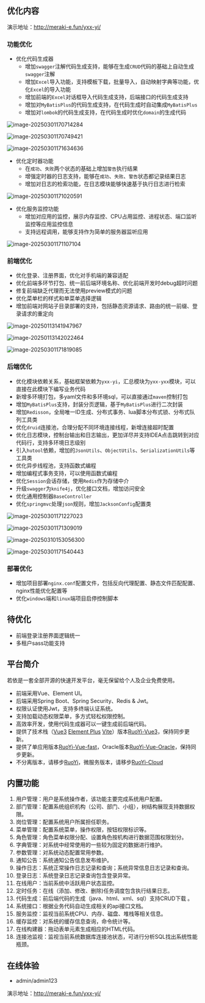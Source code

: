 ## 优化内容

演示地址：http://meraki-e.fun/yxx-yi/

### 功能优化

- 优化代码生成器
  - 增加`swagger`注解代码生成支持，能够在生成`CRUD`代码的基础上自动生成`swagger`注解
  - 增加`Excel`导入功能，支持模板下载，批量导入，自动映射字典等功能，优化`Excel`的导入功能
  - 增加前端的`Excel`对话框导入代码生成支持，后端接口的代码生成支持
  - 增加对`MyBatisPlus`的代码生成支持，在代码生成时自动集成`MyBatisPlus`
  - 增加对`lombok`的代码生成支持，在代码生成时优化`domain`的生成代码

![image-20250301170714284](img/README/image-20250301170714284.png)

![image-20250301170749421](img/README/image-20250301170749421.png)

![image-20250301171634636](img/README/image-20250301171634636.png)

- 优化定时器功能
  - 在`成功`、`失败`两个状态的基础上增加`警告`执行结果
  - 增强定时器的日志支持，能够在`成功`、`失败`、`警告`状态都记录结果日志
  - 增加对日志的检索功能，在日志模块能够快速基于执行日志进行检索

![image-20250301171020591](img/README/image-20250301171020591.png)

- 优化服务监控功能
  - 增加对应用的监控，展示内存监控、CPU占用监控、进程状态、端口监听监控等应用监控信息
  - 支持远程调用，能够支持作为简单的服务器监听应用

![image-20250301171107104](img/README/image-20250301171107104.png)

### 前端优化

- 优化登录、注册界面，优化对手机端的兼容适配
- 优化前端多环节打包、统一前后端环境名称、优化前端开发时debug超时问题
- 修复前端缺乏代理而无法使用preview模式的问题
- 优化菜单栏的样式和单菜单选择逻辑
- 增加前端对网站子目录部署的支持，包括静态资源请求、路由的统一前缀、登录请求的重定向

![image-20250113141947967](img/README/image-20250113141947967.png)

![image-20250113142022464](img/README/image-20250113142022464.png)

![image-20250301171819085](img/README/image-20250301171819085.png)

### 后端优化

- 优化模块依赖关系，基础框架依赖为`yxx-yi`，汇总模块为`yxx-yxx`模块，可以直接在此模块下编写业务代码
- 新增多环境打包，多yaml文件和多环境sql，可以直接通过`maven`控制打包
- 增加`MyBatisPlus`支持，封装分页逻辑，基于`MyBatisPlus`进行二次封装
- 增加`Redisson`，全局唯一ID生成、分布式事务、lua脚本分布式锁、分布式队列工具类
- 优化`druid`连接池，合理分配不同环境连接线程，新增连接超时配置
- 优化日志模块，控制台输出和日志输出，更加详尽并支持IDEA点击跳转到对应代码行，支持多环境日志级别
- 引入`hutool`依赖，增加的`JsonUtils`、`ObjectUtils`、`SerializationUtils`等工具类
- 优化异步线程池，支持函数式编程
- 增加编程式事务支持，可以使用函数式编程
- 优化`Session`会话存储，使用`Redis`作为存储中介
- 升级`swagger`为`knife4j`，优化接口文档，增加访问安全
- 优化通用控制器`BaseController`
- 优化`springmvc`处理`json`规则，增加`JacksonConfig`配置类

![image-20250301171227023](img/README/image-20250301171227023.png)

![image-20250301171309019](img/README/image-20250301171309019.png)

![image-20250310153056300](img/README/image-20250310153056300.png)

![image-20250301171540443](img/README/image-20250301171540443.png)

### 部署优化

- 增加项目部署`nginx.conf`配置文件，包括反向代理配置、静态文件匹配配置、nginx性能优化配置等
- 优化`windows`端和`linux`端项目启停控制脚本

## 待优化

- 前端登录注册界面逻辑统一
- 多租户sass功能支持


## 平台简介

若依是一套全部开源的快速开发平台，毫无保留给个人及企业免费使用。

* 前端采用Vue、Element UI。
* 后端采用Spring Boot、Spring Security、Redis & Jwt。
* 权限认证使用Jwt，支持多终端认证系统。
* 支持加载动态权限菜单，多方式轻松权限控制。
* 高效率开发，使用代码生成器可以一键生成前后端代码。
* 提供了技术栈（[Vue3](https://v3.cn.vuejs.org) [Element Plus](https://element-plus.org/zh-CN) [Vite](https://cn.vitejs.dev)）版本[RuoYi-Vue3](https://gitcode.com/yangzongzhuan/RuoYi-Vue3)，保持同步更新。
* 提供了单应用版本[RuoYi-Vue-fast](https://gitcode.com/yangzongzhuan/RuoYi-Vue-fast)，Oracle版本[RuoYi-Vue-Oracle](https://gitcode.com/yangzongzhuan/RuoYi-Vue-Oracle)，保持同步更新。
* 不分离版本，请移步[RuoYi](https://gitee.com/y_project/RuoYi)，微服务版本，请移步[RuoYi-Cloud](https://gitee.com/y_project/RuoYi-Cloud)

## 内置功能

1.  用户管理：用户是系统操作者，该功能主要完成系统用户配置。
2.  部门管理：配置系统组织机构（公司、部门、小组），树结构展现支持数据权限。
3.  岗位管理：配置系统用户所属担任职务。
4.  菜单管理：配置系统菜单，操作权限，按钮权限标识等。
5.  角色管理：角色菜单权限分配、设置角色按机构进行数据范围权限划分。
6.  字典管理：对系统中经常使用的一些较为固定的数据进行维护。
7.  参数管理：对系统动态配置常用参数。
8.  通知公告：系统通知公告信息发布维护。
9.  操作日志：系统正常操作日志记录和查询；系统异常信息日志记录和查询。
10. 登录日志：系统登录日志记录查询包含登录异常。
11. 在线用户：当前系统中活跃用户状态监控。
12. 定时任务：在线（添加、修改、删除)任务调度包含执行结果日志。
13. 代码生成：前后端代码的生成（java、html、xml、sql）支持CRUD下载 。
14. 系统接口：根据业务代码自动生成相关的api接口文档。
15. 服务监控：监视当前系统CPU、内存、磁盘、堆栈等相关信息。
16. 缓存监控：对系统的缓存信息查询，命令统计等。
17. 在线构建器：拖动表单元素生成相应的HTML代码。
18. 连接池监视：监视当前系统数据库连接池状态，可进行分析SQL找出系统性能瓶颈。

## 在线体验

- admin/admin123

演示地址：http://meraki-e.fun/yxx-yi/

